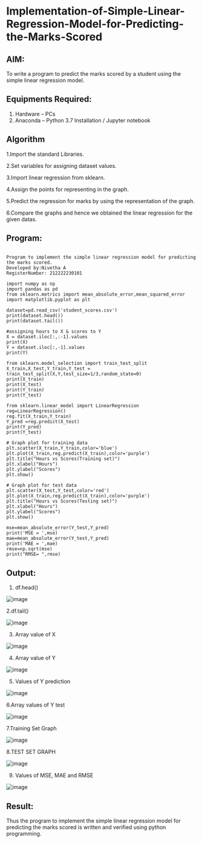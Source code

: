 # Implementation-of-Simple-Linear-Regression-Model-for-Predicting-the-Marks-Scored

## AIM:
To write a program to predict the marks scored by a student using the simple linear regression model.

## Equipments Required:
1. Hardware – PCs
2. Anaconda – Python 3.7 Installation / Jupyter notebook

## Algorithm
1.Import the standard Libraries.

2.Set variables for assigning dataset values.

3.Import linear regression from sklearn.

4.Assign the points for representing in the graph.

5.Predict the regression for marks by using the representation of the graph.

6.Compare the graphs and hence we obtained the linear regression for the given datas. 


## Program:
```

Program to implement the simple linear regression model for predicting the marks scored.
Developed by:Nivetha A 
RegisterNumber: 212222230101 

```
```
import numpy as np
import pandas as pd
from sklearn.metrics import mean_absolute_error,mean_squared_error
import matplotlib.pyplot as plt

dataset=pd.read_csv('student_scores.csv')
print(dataset.head())
print(dataset.tail())

#assigning hours to X & scores to Y
X = dataset.iloc[:,:-1].values
print(X)
Y = dataset.iloc[:,-1].values
print(Y)

from sklearn.model_selection import train_test_split
X_train,X_test,Y_train,Y_test = train_test_split(X,Y,test_size=1/3,random_state=0)
print(X_train)
print(X_test)
print(Y_train)
print(Y_test)

from sklearn.linear_model import LinearRegression
reg=LinearRegression()
reg.fit(X_train,Y_train)
Y_pred =reg.predict(X_test)
print(Y_pred)
print(Y_test)

# Graph plot for training data
plt.scatter(X_train,Y_train,color='blue')
plt.plot(X_train,reg.predict(X_train),color='purple')
plt.title("Hours vs Scores(Training set)")
plt.xlabel("Hours")
plt.ylabel("Scores")
plt.show()

# Graph plot for test data
plt.scatter(X_test,Y_test,color='red')
plt.plot(X_train,reg.predict(X_train),color='purple')
plt.title("Hours vs Scores(Testing set)")
plt.xlabel("Hours")
plt.ylabel("Scores")
plt.show()

mse=mean_absolute_error(Y_test,Y_pred)
print('MSE = ',mse)
mae=mean_absolute_error(Y_test,Y_pred)
print('MAE = ',mae)
rmse=np.sqrt(mse)
print("RMSE= ",rmse)
```
## Output:
1. df.head()

![image](https://github.com/nivetharajaa/Implementation-of-Simple-Linear-Regression-Model-for-Predicting-the-Marks-Scored/assets/120543388/588a9f8d-96a2-4fb8-b1c6-d47c9b6d56b3)

2.df.tail()

![image](https://github.com/nivetharajaa/Implementation-of-Simple-Linear-Regression-Model-for-Predicting-the-Marks-Scored/assets/120543388/4b2e0ead-d431-49a2-bbe5-0596f4e65ab5)

3. Array value of X

![image](https://github.com/nivetharajaa/Implementation-of-Simple-Linear-Regression-Model-for-Predicting-the-Marks-Scored/assets/120543388/6a2874ea-ba26-4ffd-ad37-f34478a9e570)

4. Array value of Y

![image](https://github.com/nivetharajaa/Implementation-of-Simple-Linear-Regression-Model-for-Predicting-the-Marks-Scored/assets/120543388/549e40bb-5b61-47b6-90f7-3cce30b57668)

5. Values of Y prediction
   
![image](https://github.com/nivetharajaa/Implementation-of-Simple-Linear-Regression-Model-for-Predicting-the-Marks-Scored/assets/120543388/b4bd5a82-a8b9-4777-9e45-598189ea7524)

6.Array values of Y test
   
![image](https://github.com/nivetharajaa/Implementation-of-Simple-Linear-Regression-Model-for-Predicting-the-Marks-Scored/assets/120543388/806fb86e-dc25-4cd5-b5c9-b9b5be32bd82)

7.Training Set Graph

![image](https://github.com/nivetharajaa/Implementation-of-Simple-Linear-Regression-Model-for-Predicting-the-Marks-Scored/assets/120543388/390e6864-e7cf-4c19-9b03-5d4fe1be1c1d)

8.TEST SET GRAPH

![image](https://github.com/nivetharajaa/Implementation-of-Simple-Linear-Regression-Model-for-Predicting-the-Marks-Scored/assets/120543388/d44d98e7-f496-4366-b3e0-80b191eb4fa5)

9. Values of MSE, MAE and RMSE

![image](https://github.com/nivetharajaa/Implementation-of-Simple-Linear-Regression-Model-for-Predicting-the-Marks-Scored/assets/120543388/b8c5e634-8214-4777-87eb-242dd2f800d0)

## Result:
Thus the program to implement the simple linear regression model for predicting the marks scored is written and verified using python programming.
